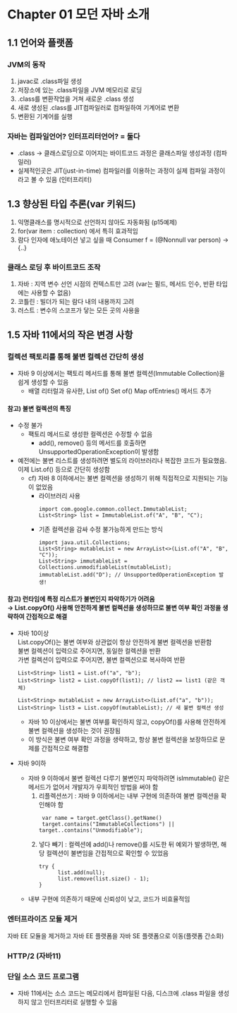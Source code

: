 # Chapter 01 모던 자바 소개

## 1.1 언어와 플랫폼
### JVM의 동작
1. javac로 .class파일 생성
2. 저장소에 있는 .class파일을 JVM 메모리로 로딩
3. .class를 변환작업을 거쳐 새로운 .class 생성
4. 새로 생성된 .class를 JIT컴파일러로 컴파일하여 기계어로 변환
5. 변환된 기계어를 실행
### 자바는 컴파일언어? 인터프리터언어? = 둘다
- .class → 클래스로딩으로 이어지는 바이트코드 과정은 클래스파일 생성과정 (컴파일러)
- 실제적인곳은 JIT(just-in-time) 컴파일러를 이용하는 과정이 실제 컴파일 과정이라고 볼 수 있음 (인터프리터)

## 1.3 향상된 타입 추론(var 키워드)
1. 익명클래스를 명시적으로 선언하지 않아도 자동화됨 (p15예제)
2. for(var item : collection) 에서 특히 효과적임
3. 람다 인자에 애노테이션 넣고 싶을 때 Consumer<Person> f = (@Nonnull var person) -> {..}
### 클래스 로딩 후 바이트코드 조작
1. 자바 : 지역 변수 선언 시점의 컨텍스트만 고려 (var는 필드, 메서드 인수, 반환 타입에는 사용할 수 없음)
2. 코틀린 : 빌더가 되는 람다 내의 내용까지 고려
3. 러스트 : 변수의 스코프가 닿는 모든 곳의 사용을

## 1.5 자바 11에서의 작은 변경 사항
### 컬렉션 팩토리를 통해 불변 컬렉션 간단히 생성
* 자바 9 이상에서는 팩토리 메서드를 통해 불변 컬렉션(Immutable Collection)을 쉽게 생성할 수 있음
  * 배열 리터럴과 유사한, List of() Set of() Map ofEntries() 메서드 추가
#### 참고) 불변 컬렉션의 특징
- 수정 불가 
  - 팩토리 메서드로 생성한 컬렉션은 수정할 수 없음 
    - add(), remove() 등의 메서드를 호출하면 UnsupportedOperationException이 발생함
- 예전에는 불변 리스트를 생성하려면 별도의 라이브러리나 복잡한 코드가 필요했음. 이제 List.of() 등으로 간단히 생성함 
    - cf) 자바 8 이하에서는 불변 컬렉션을 생성하기 위해 직접적으로 지원되는 기능이 없었음 
      - 라이브러리 사용 
        ```
        import com.google.common.collect.ImmutableList;
        List<String> list = ImmutableList.of("A", "B", "C");
        ```        
      - 기존 컬렉션을 감싸 수정 불가능하게 만드는 방식
        ```
        import java.util.Collections;
        List<String> mutableList = new ArrayList<>(List.of("A", "B", "C"));
        List<String> immutableList = Collections.unmodifiableList(mutableList);
        immutableList.add("D"); // UnsupportedOperationException 발생!
        ```        
#### 참고) 런타임에 특정 리스트가 불변인지 파악하기가 어려움 <br>→ List.copyOf() 사용해 안전하게 불변 컬렉션을 생성하므로 불변 여부 확인 과정을 생략하여 간접적으로 해결
- 자바 10이상
  <br>List.copyOf()는 불변 여부와 상관없이 항상 안전하게 불변 컬렉션을 반환함
  <br>불변 컬렉션이 입력으로 주어지면, 동일한 컬렉션을 반환
  <br>가변 컬렉션이 입력으로 주어지면, 불변 컬렉션으로 복사하여 반환

  ```
  List<String> list1 = List.of("a", "b");
  List<String> list2 = List.copyOf(list1); // list2 == list1 (같은 객체)
  
  List<String> mutableList = new ArrayList<>(List.of("a", "b"));
  List<String> list3 = List.copyOf(mutableList); // 새 불변 컬렉션 생성
  ```
  - 자바 10 이상에서는 불변 여부를 확인하지 않고, copyOf()를 사용해 안전하게 불변 컬렉션을 생성하는 것이 권장됨
  - 이 방식은 불변 여부 확인 과정을 생략하고, 항상 불변 컬렉션을 보장하므로 문제를 간접적으로 해결함

- 자바 9이하
  - 자바 9 이하에서 불변 컬렉션 다루기 불변인지 파악하려면 isImmutable() 같은 메서드가 없어서 개발자가 우회적인 방법을 써야 함 
    1. 리플렉션쓰기 : 자바 9 이하에서는 내부 구현에 의존하여 불변 컬렉션을 확인해야 함
       ```
        var name = target.getClass().getName()
        target.contains("ImmutableCollections") || target..contains("Unmodifiable");
       ```
    2. 넣다 빼기 : 컬렉션에 add()나 remove()를 시도한 뒤 예외가 발생하면, 해당 컬렉션이 불변임을 간접적으로 확인할 수 있었음
        ```
        try {
              list.add(null);
              list.remove(list.size() - 1);
        }
        ```
   - 내부 구현에 의존하기 때문에 신뢰성이 낮고, 코드가 비효율적임
### 엔터프라이즈 모듈 제거
자바 EE 모듈을 제거하고 자바 EE 플랫폼을 자바 SE 플랫폼으로 이동(플랫폼 간소화)
### HTTP/2 (자바11)
### 단일 소스 코드 프로그램
* 자바 11에서는 소스 코드는 메모리에서 컴파일된 다음, 디스크에 .class 파일을 생성하지 않고 인터프리터로 실행할 수 있음
